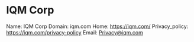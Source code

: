 
# IQM Corp

Name: IQM Corp
Domain: iqm.com
Home: https://iqm.com/
Privacy_policy: https://iqm.com/privacy-policy
Email: Privacy@iqm.com
